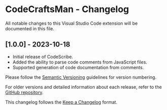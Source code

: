 # CodeCraftsMan - Changelog

All notable changes to this Visual Studio Code extension will be documented in this file.

## [1.0.0] - 2023-10-18

- Initial release of CodeScribe.
- Added the ability to parse code comments from JavaScript files.
- Supported generation of code documentation from comments.


Please follow the [Semantic Versioning](https://semver.org/) guidelines for version numbering.

For older versions and detailed information about each release, refer to the [GitHub repository](https://github.com/PB2204/CodeCraftsMan).

This changelog follows the [Keep a Changelog](https://keepachangelog.com/) format.
